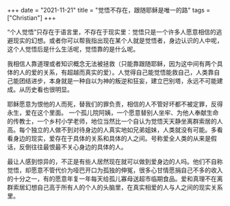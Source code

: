 +++ 
date = "2021-11-21"
title = "觉悟不存在，跟随耶稣是唯一的路"
tags = ["Christian"]
+++

“个人觉悟”只存在于语言里，不存在于现实里：觉悟只是一个许多人愿意相信的逃避现实的幻想。或者你可以帮我指出现在某个人就是觉悟者，身边认识的人中呢，这个人觉悟后是什么生活呢，觉悟靠的是什么呢。

我相信人靠道理或者知识概念无法被拯救（只能靠跟随耶稣，因为这中间有两个具体的人的爱的关系，有超越而真实的爱）。人觉得自己能觉悟能救自己，人类靠自己能团结进步，本身就是一种自以为神的叛逆和狂妄，建立巴别塔，永远不可能建成。从历史看也很明显。

耶稣愿意为恨他的人而死，替我们的罪负责，相信的人不管好坏都不被定罪，反得永生，爱在这个里面。
一个孤儿院阿姨，一个愿意替别人坐牢、为他人奉献生命的传教士，一个乡村小学老师，地位当然比一个自认为觉悟天天静坐离群索居的人高。每个独立的人做不到对待身边的人真实地如兄弟姐妹，人类就没有可能。多看看身边的现实，爱存在于具体的关系和具体的人之间。号称爱全人类的从来是假话，反倒往往最恨最不关心身边的具体的人。

最让人感到惊异的，不正是有些人居然现在就可以做到爱身边的人吗。他们不自称觉悟，却愿意不管代价为哑巴开口为孤独的伸冤，很多心甘情愿捐自己不多的收入的十分之一，有的愿意年复一年每天给孤儿寡母送超市临期食品。爱和真理不在离群索居幻想自己高于所有人的个人的头脑里，在真实相爱的人与人之间的现实关系里。
